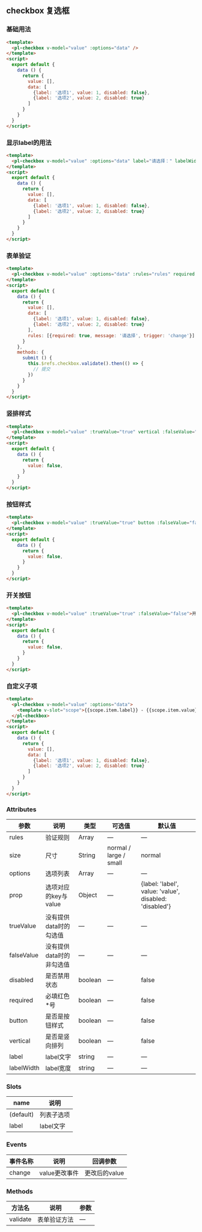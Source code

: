 ## checkbox 复选框

### 基础用法

```html
<template>
  <pl-checkbox v-model="value" :options="data" />
</template>
<script>
  export default {
    data () {
      return {
        value: [],
        data: [
          {label: '选项1', value: 1, disabled: false},
          {label: '选项2', value: 2, disabled: true}
        ]
      }           
    }
  }
</script>
```


### 显示label的用法

```html
<template>
  <pl-checkbox v-model="value" :options="data" label="请选择：" labelWidth="5em" />
</template>
<script>
  export default {
    data () {
      return {
        value: [],
        data: [
          {label: '选项1', value: 1, disabled: false},
          {label: '选项2', value: 2, disabled: true}
        ]
      }
    }
  }
</script>
```


### 表单验证

```html
<template>
  <pl-checkbox v-model="value" :options="data" :rules="rules" required ref="checkbox" />
</template>
<script>
  export default {
    data () {
      return {
        value: [],
        data: [
          {label: '选项1', value: 1, disabled: false},
          {label: '选项2', value: 2, disabled: true}
        ],
        rules: [{required: true, message: '请选择', trigger: 'change'}]
      }
    },
    methods: {
      submit () {
        this.$refs.checkbox.validate().then(() => {
          // 提交
        })        
      }
    }
  }
</script>
```


### 竖排样式

```html
<template>
  <pl-checkbox v-model="value" :trueValue="true" vertical :falseValue="false">开关</pl-checkbox>
</template>
<script>
  export default {
    data () {
      return {
        value: false,
      }
    }
  }
</script>
```


### 按钮样式

```html
<template>
  <pl-checkbox v-model="value" :trueValue="true" button :falseValue="false">开关</pl-checkbox>
</template>
<script>
  export default {
    data () {
      return {
        value: false,
      }
    }
  }
</script>
```


### 开关按钮

```html
<template>
  <pl-checkbox v-model="value" :trueValue="true" :falseValue="false">开关</pl-checkbox>
</template>
<script>
  export default {
    data () {
      return {
        value: false,
      }
    }
  }
</script>
```




### 自定义子项

```html
<template>
  <pl-checkbox v-model="value" :options="data">
    <template v-slot="scope">{{scope.item.label}} - {{scope.item.value}}</template>
  </pl-checkbox>
</template>
<script>
  export default {
    data () {
      return {
        value: [],
        data: [
          {label: '选项1', value: 1, disabled: false},
          {label: '选项2', value: 2, disabled: true}
        ]
      }
    }
  }
</script>
```


### Attributes
| 参数      | 说明    | 类型      | 可选值       | 默认值   |
|---------- |-------- |---------- |-------------  |-------- |
| rules      | 验证规则   | Array  | —            |   —     |
| size       | 尺寸  | String    | normal / large / small   |  normal    |
| options    | 选项列表   | Array    | — | —   |
| prop       | 选项对应的key与value   | Object    | — | {label: 'label', value: 'value', disabled: 'disabled'}   |
| trueValue  | 没有提供data时的勾选值    | —   | —   | —   |
| falseValue | 没有提供data时的非勾选值    | —   | —   | —   |
| disabled  | 是否禁用状态    | boolean   | —   | false   |
| required   | 必填红色*号    | boolean   | —   | false   |
| button     | 是否是按钮样式    | boolean   | —   | false   |
| vertical   | 是否是竖向排列    | boolean   | —   | false   |
| label      | label文字    | string   | —   | —   |
| labelWidth | label宽度    | string   | —   | —   |

### Slots
| name      | 说明    | 
|---------- |-------- |
| (default)     |   列表子选项   |
| label     |   label文字   |

### Events
| 事件名称      | 说明    | 回调参数      |
|---------- |-------- |---------- |
| change     |   value更改事件   | 更改后的value | 

### Methods
| 方法名 | 说明 | 参数 |
| ---- | ---- | ---- |
| validate | 表单验证方法 | — |
